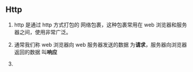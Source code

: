 ## Http

1. http 是通过 http 方式打包的 网络包裹，这种包裹常用在 web 浏览器和服务器之间，使用非常广泛。

2. 通常我们称  web 浏览器向 web 服务器发送的数据 为**请求**，服务器向浏览器返回的数据 叫**响应**

3. 
